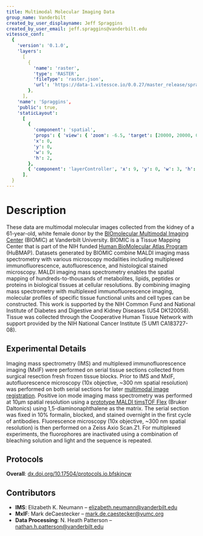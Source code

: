 ```yaml
---
title: Multimodal Molecular Imaging Data
group_name: Vanderbilt
created_by_user_displayname: Jeff Spraggins
created_by_user_email: jeff.spraggins@vanderbilt.edu
vitessce_conf:
  {
    'version': '0.1.0',
    'layers':
      [
        {
          'name': 'raster',
          'type': 'RASTER',
          'fileType': 'raster.json',
          'url': 'https://data-1.vitessce.io/0.0.27/master_release/spraggins/spraggins.raster.json',
        },
      ],
    'name': 'Spraggins',
    'public': true,
    'staticLayout':
      [
        {
          'component': 'spatial',
          'props': { 'view': { 'zoom': -6.5, 'target': [20000, 20000, 0] } },
          'x': 0,
          'y': 0,
          'w': 9,
          'h': 2,
        },
        { 'component': 'layerController', 'x': 9, 'y': 0, 'w': 3, 'h': 2 },
      ],
  }
---
```


# Description

These data are multimodal molecular images collected from the kidney of a 61-year-old, white female donor by the [BIOmolecular Multimodal Imaging Center](https://medschool.vanderbilt.edu/biomic/) (BIOMIC) at Vanderbilt University. BIOMIC is a Tissue Mapping Center that is part of the NIH funded [Human BioMolecular Atlas Program](https://doi.org/10.1038/s41586-019-1629-x) (HuBMAP). Datasets generated by BIOMIC combine MALDI imaging mass spectrometry with various microscopy modalities including multiplexed immunofluorescence, autofluorescence, and histological stained microscopy. MALDI imaging mass spectrometry enables the spatial mapping of hundreds-to-thousands of metabolites, lipids, peptides or proteins in biological tissues at cellular resolutions. By combining imaging mass spectrometry with multiplexed immunofluorescence imaging, molecular profiles of specific tissue functional units and cell types can be constructed. This work is supported by the NIH Common Fund and National Institute of Diabetes and Digestive and Kidney Diseases (U54 DK120058). Tissue was collected through the Cooperative Human Tissue Network with support provided by the NIH National Cancer Institute (5 UM1 CA183727-08).

## Experimental Details

Imaging mass spectrometry (IMS) and multiplexed immunofluorescence imaging (MxIF) were performed on serial tissue sections collected from surgical resection fresh frozen tissue blocks. Prior to IMS and MxIF, autofluorescence microscopy (10x objective, ~300 nm spatial resolution) was performed on both serial sections for later [multimodal image registration](https://pubs.acs.org/doi/10.1021/acs.analchem.8b02884). Positive ion mode imaging mass spectrometry was performed at 10µm spatial resolution using a [prototype MALDI timsTOF Flex](https://pubs.acs.org/doi/10.1021/acs.analchem.9b03612) (Bruker Daltonics) using 1,5-diaminonaphthalene as the matrix. The serial section was fixed in 10% formalin, blocked, and stained overnight in the first cycle of antibodies. Fluorescence microscopy (10x objective, ~300 nm spatial resolution) is then performed on a Zeiss Axio Scan.Z1. For multiplexed experiments, the fluorophores are inactivated using a combination of bleaching solution and light and the sequence is repeated.

## Protocols

**Overall**: [dx.doi.org/10.17504/protocols.io.bfskjncw](https://dx.doi.org/10.17504/protocols.io.bfskjncw)

## Contributors

- **IMS**: Elizabeth K. Neumann – <elizabeth.neumann@vanderbilt.edu>
- **MxIF**: Mark deCaestecker – <mark.de.caestecker@vumc.org>
- **Data Processing**: N. Heath Patterson – <nathan.h.patterson@vanderbilt.edu>
